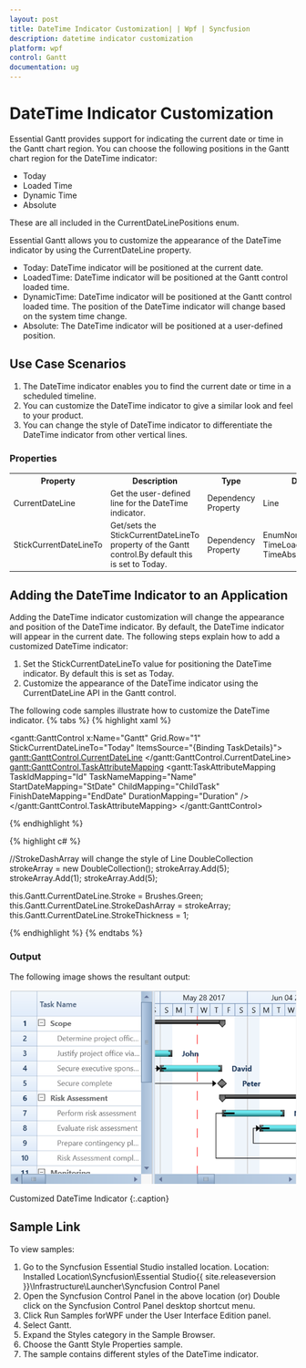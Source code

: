 ```yaml
---
layout: post
title: DateTime Indicator Customization| | Wpf | Syncfusion
description: datetime indicator customization
platform: wpf
control: Gantt
documentation: ug
---
```


# DateTime Indicator Customization

Essential Gantt provides support for indicating the current date or time in the Gantt chart region. You can choose the following positions in the Gantt chart region for the DateTime indicator:

* Today
* Loaded Time
* Dynamic Time 
* Absolute

These are all included in the CurrentDateLinePositions enum.

Essential Gantt allows you to customize the appearance of the DateTime indicator by using the CurrentDateLine property.

* Today: DateTime indicator will be positioned at the current date.
* LoadedTime: DateTime indicator will be positioned at the Gantt control loaded time.
* DynamicTime: DateTime indicator will be positioned at the Gantt control loaded time. The position of the DateTime indicator will change based on the system time change.
* Absolute: The DateTime indicator will be positioned at a user-defined position.

## Use Case Scenarios

1. The DateTime indicator enables you to find the current date or time in a scheduled timeline.
2. You can customize the DateTime indicator to give a similar look and feel to your product.
3. You can change the style of DateTime indicator to differentiate the DateTime indicator from other vertical lines.

### Properties




<table>
<tr>
<th>
Property</th><th>
Description</th><th>
Type</th><th>
Data Type</th></tr>
<tr>
<td>
CurrentDateLine </td><td>
Get the user-defined line for the DateTime indicator.</td><td>
Dependency Property</td><td>
Line</td></tr>
<tr>
<td>
StickCurrentDateLineTo</td><td>
Get/sets the StickCurrentDateLineTo property of the Gantt control.By default this is set to Today.</td><td>
Dependency Property</td><td>
EnumNoneTodayDynamic TimeLoaded TimeAbsolute</td></tr>
</table>

## Adding the DateTime Indicator to an Application

Adding the DateTime indicator customization will change the appearance and position of the DateTime indicator. By default, the DateTime indicator will appear in the current date. The following steps explain how to add a customized DateTime indicator:

1. Set the StickCurrentDateLineTo value for positioning the DateTime indicator. By default this is set as Today.
2. Customize the appearance of the DateTime indicator using the CurrentDateLine API in the Gantt control.

The following code samples illustrate how to customize the DateTime indicator.
{% tabs %}
{% highlight xaml %}

<gantt:GanttControl x:Name="Gantt"
                    Grid.Row="1"
                    StickCurrentDateLineTo="Today"
                    ItemsSource="{Binding TaskDetails}">
    <gantt:GanttControl.CurrentDateLine> 
        <Line Stroke="Green" 
              StrokeDashArray="5 1 5" 
              StrokeThickness="2" />
    </gantt:GanttControl.CurrentDateLine>
    <gantt:GanttControl.TaskAttributeMapping>
        <gantt:TaskAttributeMapping TaskIdMapping="Id"
                                    TaskNameMapping="Name"
                                    StartDateMapping="StDate" 
                                    ChildMapping="ChildTask"
                                    FinishDateMapping="EndDate"
                                    DurationMapping="Duration" />
    </gantt:GanttControl.TaskAttributeMapping>
</gantt:GanttControl>

{% endhighlight  %}

{% highlight c# %}


//StrokeDashArray will change the style of Line
DoubleCollection strokeArray = new DoubleCollection();
strokeArray.Add(5);
strokeArray.Add(1);
strokeArray.Add(5);

this.Gantt.CurrentDateLine.Stroke = Brushes.Green;
this.Gantt.CurrentDateLine.StrokeDashArray = strokeArray;
this.Gantt.CurrentDateLine.StrokeThickness = 1;

{% endhighlight  %}
{% endtabs %}

### Output

The following image shows the resultant output:



![](DateTime-Indicator-Customization_images/DateTime-Indicator-Customization_img1.png)



Customized DateTime Indicator
{:.caption}

## Sample Link

To view samples:

1. Go to the Syncfusion Essential Studio installed location. 
    Location: Installed Location\Syncfusion\Essential Studio\{{ site.releaseversion }}\Infrastructure\Launcher\Syncfusion Control Panel 
2. Open the Syncfusion Control Panel in the above location (or) Double click on the Syncfusion Control Panel desktop shortcut menu.
3. Click Run Samples forWPF under the User Interface Edition panel.
4. Select Gantt.
5. Expand the Styles category in the Sample Browser.
6. Choose the Gantt Style Properties sample.
7. The sample contains different styles of the DateTime indicator.



